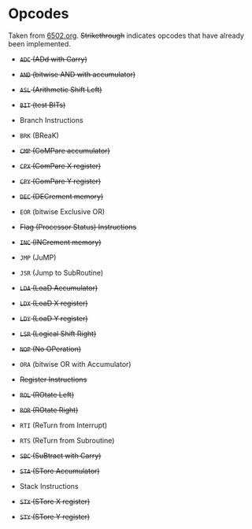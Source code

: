 # Opcodes

Taken from [6502.org](http://www.6502.org/tutorials/6502opcodes.html). ~~Strikethrough~~ indicates opcodes that have already been implemented.

* ~~`ADC` (ADd with Carry)~~

* ~~`AND` (bitwise AND with accumulator)~~

* ~~`ASL` (Arithmetic Shift Left)~~

* ~~`BIT` (test BITs)~~

* Branch Instructions

* `BRK` (BReaK)

* ~~`CMP` (CoMPare accumulator)~~

* ~~`CPX` (ComPare X register)~~

* ~~`CPY` (ComPare Y register)~~

* ~~`DEC` (DECrement memory)~~

* `EOR` (bitwise Exclusive OR)

* ~~Flag (Processor Status) Instructions~~

* ~~`INC` (INCrement memory)~~

* `JMP` (JuMP)

* `JSR` (Jump to SubRoutine)

* ~~`LDA` (LoaD Accumulator)~~

* ~~`LDX` (LoaD X register)~~

* ~~`LDY` (LoaD Y register)~~

* ~~`LSR` (Logical Shift Right)~~

* ~~`NOP` (No OPeration)~~

* `ORA` (bitwise OR with Accumulator)

* ~~Register Instructions~~

* ~~`ROL` (ROtate Left)~~

* ~~`ROR` (ROtate Right)~~

* `RTI` (ReTurn from Interrupt)

* `RTS` (ReTurn from Subroutine)

* ~~`SBC` (SuBtract with Carry)~~

* ~~`STA` (STore Accumulator)~~

* Stack Instructions

* ~~`STX` (STore X register)~~

* ~~`STY` (STore Y register)~~